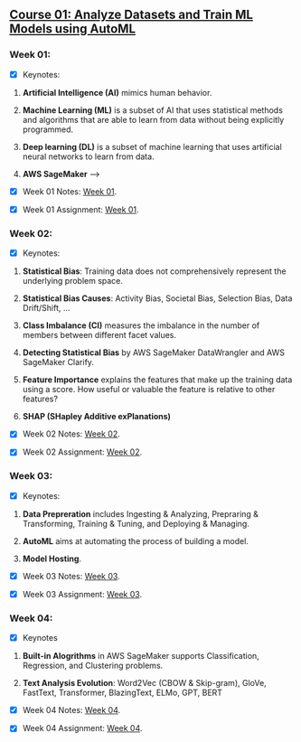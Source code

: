 ## [Course 01: Analyze Datasets and Train ML Models using AutoML](https://www.coursera.org/learn/automl-datasets-ml-models?specialization=practical-data-science)

### Week 01:

 - [x] Keynotes:

 1. **Artificial Intelligence (AI)** mimics human behavior.

 2. **Machine Learning (ML)** is a subset of AI that uses statistical methods and algorithms that are able to learn from data without being explicitly programmed.

 3. **Deep learning (DL)** is a subset of machine learning that uses artificial neural networks to learn from data.

 4. **AWS SageMaker** -->

- [x] Week 01 Notes: [Week 01](./Week_01/C1_W1.pdf).

- [x] Week 01 Assignment: [Week 01](./Week_01/C1_W1_Assignment.ipynb).

### Week 02: 

 - [x] Keynotes:

 1. **Statistical Bias**: Training data does not comprehensively represent the underlying problem space.

 2. **Statistical Bias Causes**: Activity Bias, Societal Bias, Selection Bias, Data Drift/Shift, ...

 3. **Class Imbalance (CI)** measures the imbalance in the number of members between different facet values.

 4. **Detecting Statistical Bias** by AWS SageMaker DataWrangler and AWS SageMaker Clarify.

 5. **Feature Importance** explains the features that make up the training data using a score. How useful or valuable the feature is relative to other features?

 6. **SHAP (SHapley Additive exPlanations)** 

- [x] Week 02 Notes: [Week 02](./Week_02/C1_W2.pdf).

- [x] Week 02 Assignment: [Week 02](./Week_02/C1_W2_Assignment.ipynb).

### Week 03: 

 - [x] Keynotes:

 1. **Data Prepreration** includes Ingesting & Analyzing, Prepraring & Transforming, Training & Tuning, and Deploying & Managing. 

 2. **AutoML** aims at automating the process of building a model.

 3. **Model Hosting**. 

- [x] Week 03 Notes: [Week 03](./Week_03/C1_W3.pdf).

- [x] Week 03 Assignment: [Week 03](./Week_03/C1_W3_Assignment.ipynb).

### Week 04:

 - [x] Keynotes

 1. **Built-in Alogrithms** in AWS SageMaker supports Classification, Regression, and Clustering problems.

 2. **Text Analysis Evolution**: Word2Vec (CBOW & Skip-gram), GloVe,  FastText, Transformer, BlazingText, ELMo, GPT, BERT

- [x] Week 04 Notes: [Week 04](./Week_04/C1_W4.pdf).

- [x] Week 04 Assignment: [Week 04](./Week_04/C1_W4_Assignment.ipynb).
